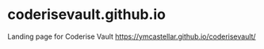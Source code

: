 # coderisevault.github.io
Landing page for Coderise Vault https://ymcastellar.github.io/coderisevault/
